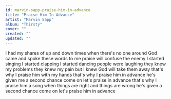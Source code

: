 ```yaml
---
id: marvin-sapp-praise-him-in-advance
title: "Praise Him In Advance"
artist: "Marvin Sapp"
album: "Thirsty"
cover: ""
created: ""
updated: ""
---
```


I had my shares of up and down
times when there's no one around
God came and spoke these words to me
praise will confuse the enemy
I started singing
I started clapping
I started dancing
people were laughing
they knew my problems
they knew my pain
but I knew God will take them away
that's why I praise him with my hands
that's why I praise him in advance
he's given me a second chance
come on let's praise in advance
that's why I praise him a song
when things are right and things are wrong
he's given a second chance
come on let's praise him in advance